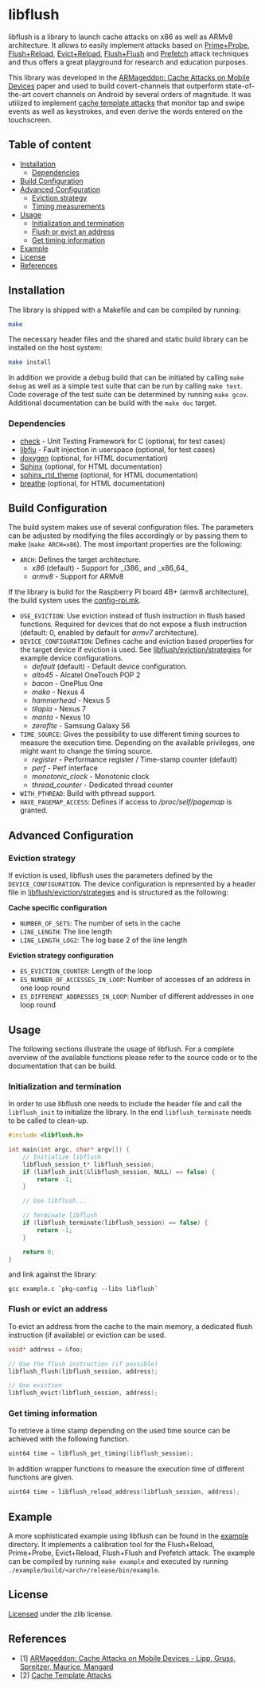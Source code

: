 # libflush

libflush is a library to launch cache attacks on x86 as well as ARMv8 architecture. It allows to easily implement attacks based on [Prime+Probe](https://eprint.iacr.org/2005/271.pdf), [Flush+Reload](https://eprint.iacr.org/2013/448.pdf), [Evict+Reload](https://www.usenix.org/system/files/conference/usenixsecurity15/sec15-paper-gruss.pdf), [Flush+Flush](http://arxiv.org/abs/1511.04594) and [Prefetch]() attack techniques and thus offers a great playground for research and education purposes.

This library was developed in the [ARMageddon: Cache Attacks on Mobile Devices](https://www.usenix.org/conference/usenixsecurity16/technical-sessions/presentation/lipp) paper and used to build covert-channels that outperform state-of-the-art covert channels on Android by several orders of magnitude. It was utilized to implement [cache template attacks](https://www.usenix.org/system/files/conference/usenixsecurity15/sec15-paper-gruss.pdf) that monitor tap and swipe events as well as keystrokes, and even derive the words entered on the touchscreen.

<!--
Moreover, we used it to attack cryptographic primitives in Java and to monitor cache activity in the ARM TrustZone from the normal world. With the [Prefetch Side-Channel Attacks: Bypassing SMAP and Kernel ASLR]() paper we have extended the library to support prefetch attack techniques to obtain address information that can be used to defeat SMAP, SMEP and kernel ASLR.

The [ARMageddon: Cache Attacks on Mobile Devices](https://www.usenix.org/conference/usenixsecurity16/technical-sessions/presentation/lipp) paper by Lipp, Gruss, Spreitzer, Maurice and Mangard will be published at the Usenix Security Symposium 2016. The
[Prefetch Side-Channel Attacks: Bypassing SMAP and Kernel ASLR]() paper by Gruss, Fogh, Maurice, Lipp and Mangard will be published at ACM Conference on Computer and Communications Security 2016.
-->

## Table of content

- [Installation](#installation)
    - [Dependencies](#dependencies)
- [Build Configuration](#build-configuration)
- [Advanced Configuration](#advanced-configuration)
    - [Eviction strategy](#eviction-strategy)
    - [Timing measurements](#timing-measurements)
- [Usage](#usage)
    - [Initialization and termination](#initialization)
    - [Flush or evict an address](#flush-or-evict-an-address)
    - [Get timing information](#timing-information)
- [Example](#example)
- [License](#license)
- [References](#references)

## Installation

The library is shipped with a Makefile and can be compiled by running:
```bash
make
```

The necessary header files and the shared and static build library can be installed on the host system:
```bash
make install
```

In addition we provide a debug build that can be initiated by calling `make debug` as well as a simple test suite that can be run by calling `make test`. Code coverage of the test suite can be determined by running `make gcov`. Additional documentation can be build with the `make doc` target.

<!--
Additionally we provide an `Android.mk` and an `Application.mk` file that can be
used to build the library with the [Android NDK](https://developer.android.com/ndk/index.html) toolset:

```bash
ndk-build NDK_APPLICATION_MK=`pwd`/Application.mk NDK_PROJECT_PATH=`pwd`
```
-->

### Dependencies
<!--
libflush does not require any dependencies except for running the test suite.
However, by default it uses the toolchains provided by the Android NDK if built
for _armv7_ or _armv8_.

* [Android NDK](https://developer.android.com/ndk/index.html) - Android Native
    Development Kit (optional, for ARM builds)
-->

* [check](https://libcheck.github.io/check/) - Unit Testing Framework for C (optional, for test cases)
* [libfiu](https://blitiri.com.ar/p/libfiu/) - Fault injection in userspace (optional, for test cases)
* [doxygen](www.doxygen.org) (optional, for HTML documentation)
* [Sphinx](http://www.sphinx-doc.org) (optional, for HTML documentation)
* [sphinx\_rtd\_theme](https://github.com/snide/sphinx_rtd_theme) (optional, for HTML documentation)
* [breathe](https://github.com/michaeljones/breathe) (optional, for HTML documentation)

## Build Configuration

The build system makes use of several configuration files. The parameters can be adjusted by modifying the files accordingly or by passing them to make (`make ARCH=x86`). The most important properties are the following:

* `ARCH`: Defines the target architecture.
    * _x86_ (default) - Support for \_i386\_ and \_x86\_64_
    <!-- * _armv7_ - Support for ARMv7 -->
    * _armv8_ - Support for ARMv8

If the library is build for the Raspberry Pi board 4B+ (armv8 architecture), the build system uses the [config-rpi.mk](config-rpi.mk).

* `USE_EVICTION`: Use eviction instead of flush instruction in flush based functions. Required for devices that do not expose a flush instruction (default: 0, enabled by default for _armv7_ architecture).
* `DEVICE_CONFIGURATION`: Defines cache and eviction based properties for the target device if eviction is used. See [libflush/eviction/strategies](libflush/eviction/strategies) for example device configurations.
    * _default_ (default) - Default device configuration.
    * _alto45_ - Alcatel OneTouch POP 2
    * _bacon_ - OnePlus One
    * _mako_ - Nexus 4
    * _hammerhead_ - Nexus 5
    * _tilapia_ - Nexus 7
    * _manta_ - Nexus 10
    * _zeroflte_ - Samsung Galaxy S6
* `TIME_SOURCE`: Gives the possibility to use different timing sources to measure the
execution time. Depending on the available privileges, one might want to change
the timing source.
    * _register_ - Performance register / Time-stamp counter (default)
    * _perf_ - Perf interface
    * _monotonic_clock_ - Monotonic clock
    * _thread_counter_ - Dedicated thread counter
* `WITH_PTHREAD`: Build with pthread support.
* `HAVE_PAGEMAP_ACCESS`: Defines if access to _/proc/self/pagemap_ is granted.

<!--
By default the build system makes use of the toolchains provided by the [Android NDK](https://developer.android.com/ndk/index.html), thus its possible that the installation path of the NDK needs to be modified:

* `ANDROID_NDK_PATH`: Path to the installation of the Android NDK.
    * _/opt/android-ndk_ (default)
* `ANDROID_PLATFORM`: Defines the used Android platform that is used.
    * _android-21_ (default)

If you prefer to use a different toolchain/compiler, feel free to change `CC` and other properties accordingly.
-->

## Advanced Configuration

### Eviction strategy
If eviction is used, libflush uses the parameters defined by the `DEVICE_CONFIGURATION`. The device configuration is represented by a header file in [libflush/eviction/strategies](libflush/eviction/strategies) and is structured as the following:

**Cache specific configuration**
* `NUMBER_OF_SETS`: The number of sets in the cache
* `LINE_LENGTH`: The line length
* `LINE_LENGTH_LOG2`: The log base 2 of the line length

**Eviction strategy configuration**
* `ES_EVICTION_COUNTER`: Length of the loop
* `ES_NUMBER_OF_ACCESSES_IN_LOOP`: Number of accesses of an address in one loop round
* `ES_DIFFERENT_ADDRESSES_IN_LOOP`: Number of different addresses in one loop round

## Usage
The following sections illustrate the usage of libflush. For a complete overview
of the available functions please refer to the source code or to the
documentation that can be build.

### Initialization and termination

In order to use libflush one needs to include the header file and call the `libflush_init` to initialize
the library. In the end `libflush_terminate` needs to be called to clean-up.
```c
#include <libflush.h>

int main(int argc, char* argv[]) {
    // Initialize libflush
    libflush_session_t* libflush_session;
    if (libflush_init(&libflush_session, NULL) == false) {
        return -1;
    }

    // Use libflush...

    // Terminate libflush
    if (libflush_terminate(libflush_session) == false) {
        return -1;
    }

    return 0;
}
```
and link against the library:
```
gcc example.c `pkg-config --libs libflush`
```

### Flush or evict an address

To evict an address from the cache to the main memory, a dedicated flush
instruction (if available) or eviction can be used.

```c
void* address = &foo;

// Use the flush instruction (if possible)
libflush_flush(libflush_session, address);

// Use eviction
libflush_evict(libflush_session, address);
```

### Get timing information

To retrieve a time stamp depending on the used time source can be achieved with
the following function.

```c
uint64 time = libflush_get_timing(libflush_session);
```

In addition wrapper functions to measure the
execution time of different functions are given.

```c
uint64 time = libflush_reload_address(libflush_session, address);
```

## Example

A more sophisticated example using libflush can be found in the [example](example) directory. It implements
a calibration tool for the Flush+Reload, Prime+Probe, Evict+Reload, Flush+Flush and Prefetch attack. The example
can be compiled by running `make example` and executed by running `./example/build/<arch>/release/bin/example`.
<!--
In addition the example can also be build with the `ndk-build` tool.
-->

## License

[Licensed](LICENSE) under the zlib license.

## References

* [1] [ARMageddon: Cache Attacks on Mobile Devices - Lipp, Gruss, Spreitzer, Maurice, Mangard](https://www.usenix.org/conference/usenixsecurity16/technical-sessions/presentation/lipp)
* [2] [Cache Template Attacks](https://www.usenix.org/system/files/conference/usenixsecurity15/sec15-paper-gruss.pdf)